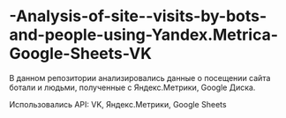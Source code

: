 # -Analysis-of-site--visits-by-bots-and-people-using-Yandex.Metrica-Google-Sheets-VK

В данном репозитории анализировались данные о посещении сайта ботали и людьми, полученные с Яндекс.Метрики, Google Диска.

Использовались API: VK, Яндекс.Метрики, Google Sheets
